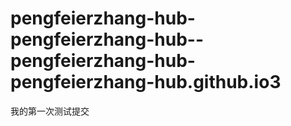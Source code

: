 # pengfeierzhang-hub-pengfeierzhang-hub--pengfeierzhang-hub-pengfeierzhang-hub.github.io3

我的第一次测试提交
